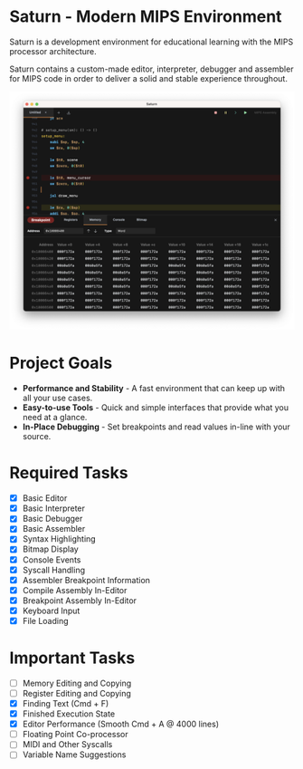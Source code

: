 # Saturn - Modern MIPS Environment

Saturn is a development environment for educational learning with the MIPS processor architecture.

Saturn contains a custom-made editor, interpreter, debugger and assembler for MIPS code in order to deliver a solid and stable experience throughout.

![Saturn Early Development Screenshot](README.png)

# Project Goals
 - **Performance and Stability** - A fast environment that can keep up with all your use cases.
 - **Easy-to-use Tools** - Quick and simple interfaces that provide what you need at a glance.
 - **In-Place Debugging** - Set breakpoints and read values in-line with your source.

# Required Tasks
- [x] Basic Editor
- [x] Basic Interpreter
- [x] Basic Debugger
- [x] Basic Assembler
- [x] Syntax Highlighting
- [x] Bitmap Display
- [x] Console Events
- [x] Syscall Handling
- [x] Assembler Breakpoint Information
- [x] Compile Assembly In-Editor
- [x] Breakpoint Assembly In-Editor
- [x] Keyboard Input
- [x] File Loading

# Important Tasks
- [ ] Memory Editing and Copying
- [ ] Register Editing and Copying
- [x] Finding Text (Cmd + F)
- [x] Finished Execution State
- [x] Editor Performance (Smooth Cmd + A @ 4000 lines)
- [ ] Floating Point Co-processor
- [ ] MIDI and Other Syscalls
- [ ] Variable Name Suggestions
